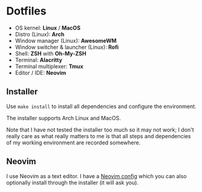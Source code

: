 # Dotfiles

- OS kernel: **Linux** / **MacOS**
- Distro (Linux): **Arch**
- Window manager (Linux): **AwesomeWM**
- Window switcher & launcher (Linux): **Rofi**
- Shell: **ZSH** with **Oh-My-ZSH**
- Terminal: **Alacritty**
- Terminal multiplexer: **Tmux**
- Editor / IDE: **Neovim**

## Installer

Use `make install` to install all dependencies and configure the environment.

The installer supports Arch Linux and MacOS.

Note that I have not tested the installer too much so it may not work; I don't really care as what really matters to me is that all steps and dependencies of my working environment are recorded somewhere.

## Neovim

I use Neovim as a text editor. I have a [Neovim config](https://github.com/serhez/nvim-conf) which you can also optionally install through the installer (it will ask you).
